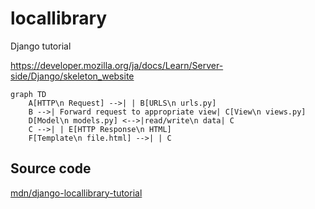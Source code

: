 # locallibrary
Django tutorial

https://developer.mozilla.org/ja/docs/Learn/Server-side/Django/skeleton_website

```mermaid
graph TD
    A[HTTP\n Request] -->| | B[URLS\n urls.py]
    B -->| Forward request to appropriate view| C[View\n views.py]
    D[Model\n models.py] <-->|read/write\n data| C
    C -->| | E[HTTP Response\n HTML]
    F[Template\n file.html] -->| | C
```

## Source code
[mdn/django-locallibrary-tutorial](https://github.com/mdn/django-locallibrary-tutorial)
